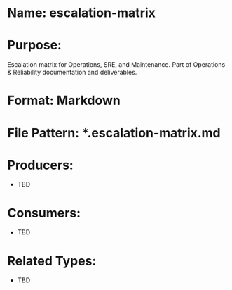 # Name: escalation-matrix

# Purpose:
Escalation matrix for Operations, SRE, and Maintenance. Part of Operations & Reliability documentation and deliverables.

# Format: Markdown

# File Pattern: *.escalation-matrix.md

# Producers:
- TBD

# Consumers:
- TBD

# Related Types:
- TBD
